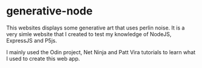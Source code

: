 # generative-node
This websites displays some generative art that uses perlin noise.
It is a very simle website that I created to test my knowledge of NodeJS, ExpressJS and P5js.

I mainly used the Odin project, Net Ninja and Patt Vira tutorials to learn what I used to create this web app. 
